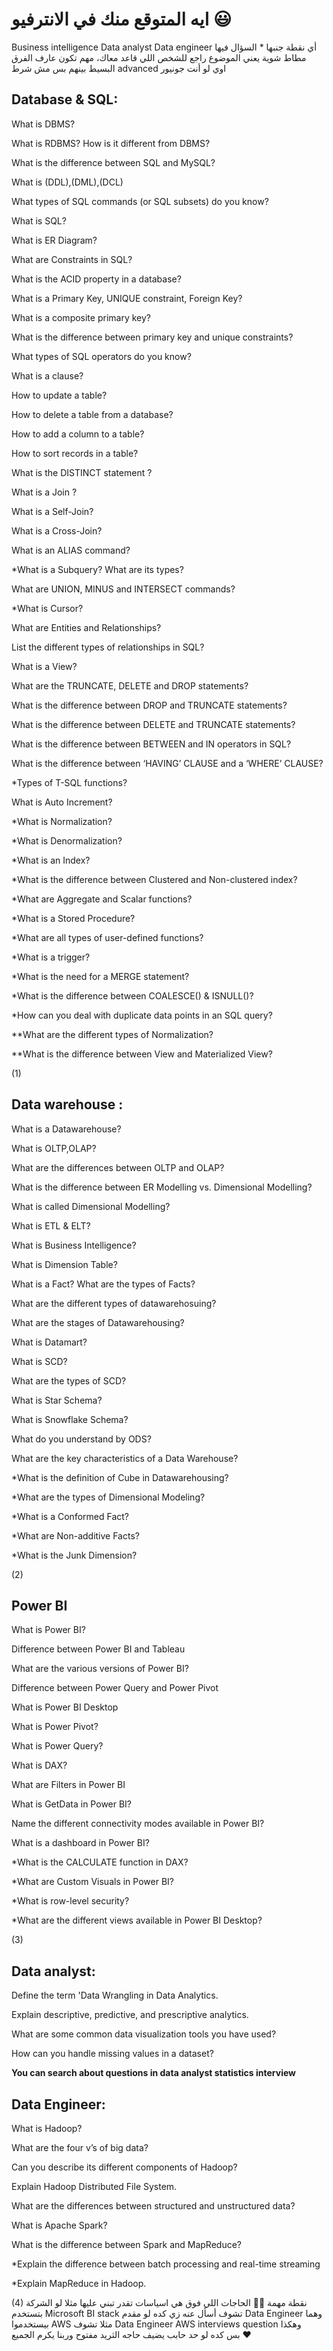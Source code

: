 # ايه المتوقع منك في الانترفيو 😃
Business intelligence
Data analyst
Data engineer 
أي نقطة جنبها * 
السؤال فيها مطاط شوية يعني الموضوع راجع للشخص اللي قاعد معاك، مهم تكون عارف الفرق البسيط بينهم بس مش شرط advanced اوي لو أنت جونيور

## Database & SQL:

What is DBMS?

What is RDBMS? How is it different from DBMS?

What is the difference between SQL and MySQL?

What is (DDL),(DML),(DCL) 

What types of SQL commands (or SQL subsets) do you know?

What is SQL?

What is ER Diagram?

What are Constraints in SQL?

What is the ACID property in a database?

What is a Primary Key, UNIQUE constraint, Foreign Key?

What is a composite primary key?

What is the difference between primary key and unique constraints? 

What types of SQL operators do you know?

What is a clause?

How to update a table?

How to delete a table from a database?

How to add a column to a table?

How to sort records in a table?

What is the DISTINCT statement ?

What is a Join ?

What is a Self-Join?

What is a Cross-Join?

What is an ALIAS command?

*What is a Subquery? What are its types?

What are UNION, MINUS and INTERSECT commands?

*What is Cursor?

What are Entities and Relationships?

List the different types of relationships in SQL?

What is a View?

What are the TRUNCATE, DELETE and DROP statements?

What is the difference between DROP and TRUNCATE statements?

What is the difference between DELETE and TRUNCATE statements?

What is the difference between BETWEEN and IN operators in SQL? 

 What is the difference between ‘HAVING’ CLAUSE and a ‘WHERE’ CLAUSE?
 
*Types of T-SQL functions?

What is Auto Increment?

*What is Normalization?

*What is Denormalization?

*What is an Index?

*What is the difference between Clustered and Non-clustered index?

*What are Aggregate and Scalar functions?

*What is a Stored Procedure?

*What are all types of user-defined functions?

*What is a trigger?

*What is the need for a MERGE statement?

*What is the difference between COALESCE() & ISNULL()? 

*How can you deal with duplicate data points in an SQL query?

**What are the different types of Normalization?

**What is the difference between View and Materialized View?

(1)
## Data warehouse :

What is a Datawarehouse?

What is OLTP,OLAP?

What are the differences between OLTP and OLAP?

What is the difference between ER Modelling vs. Dimensional Modelling?

What is called Dimensional Modelling?

What is ETL & ELT?

What is Business Intelligence?

What is Dimension Table?

What is a Fact? What are the types of Facts?

What are the different types of datawarehosuing?

What are the stages of Datawarehousing?

What is Datamart?

What is SCD?

What are the types of SCD?

What is Star Schema?

What is Snowflake Schema?

What do you understand by ODS?

What are the key characteristics of a Data Warehouse? 

*What is the definition of Cube in Datawarehousing?

*What are the types of Dimensional Modeling?

*What is a Conformed Fact? 

*What are Non-additive Facts? 

*What is the Junk Dimension?

(2)
## Power BI 

What is Power BI?

Difference between Power BI and Tableau

What are the various versions of Power BI?

Difference between Power Query and Power Pivot

What is Power BI Desktop

What is Power Pivot?

What is Power Query?

What is DAX?

What are Filters in Power BI

What is GetData in Power BI?

Name the different connectivity modes available in Power BI? 

What is a dashboard in Power BI? 

*What is the CALCULATE function in DAX?

*What are Custom Visuals in Power BI?

*What is row-level security?

*What are the different views available in Power BI Desktop? 

(3)
## Data analyst:

Define the term 'Data Wrangling in Data Analytics.

Explain descriptive, predictive, and prescriptive analytics.

What are some common data visualization tools you have used?

How can you handle missing values in a dataset?

 **You can search about questions in data analyst statistics interview**

## Data Engineer:
What is Hadoop?

What are the four v’s of big data?

Can you describe its different components of Hadoop?

Explain Hadoop Distributed File System.

What are the differences between structured and unstructured data?

What is Apache Spark?

What is the difference between Spark and MapReduce?

*Explain the difference between batch processing and real-time streaming

*Explain MapReduce in Hadoop.

(4)
نقطة مهمة 🚨🚨
الحاجات اللي فوق هي اسياسات تقدر تبني عليها 
مثلا لو الشركة بتستخدم Microsoft BI stack 
تشوف أسأل عنه زي كده
لو مقدم Data Engineer وهما بيستخدموا AWS مثلا
تشوف Data Engineer AWS interviews question وهكذا  
بس كده
لو حد حابب يضيف حاجه الثريد مفتوح
وربنا يكرم الجميع ♥️
